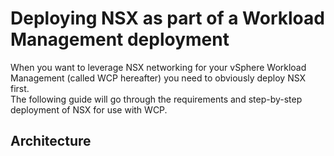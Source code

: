 # Deploying NSX as part of a Workload Management deployment

When you want to leverage NSX networking for your vSphere Workload Management (called WCP hereafter) you need to obviously deploy NSX first.  
The following guide will go through the requirements and step-by-step deployment of NSX for use with WCP.

## Architecture
